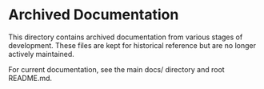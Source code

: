 # Archived Documentation

This directory contains archived documentation from various stages of development.
These files are kept for historical reference but are no longer actively maintained.

For current documentation, see the main docs/ directory and root README.md.
